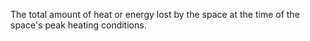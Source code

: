﻿The total amount of heat or energy lost by the space at the time of the space's peak heating conditions.